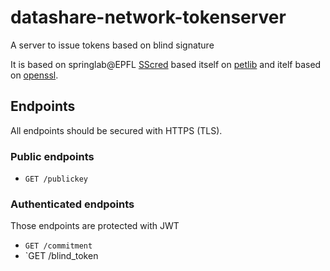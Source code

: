 # datashare-network-tokenserver

A server to issue tokens based on blind signature

It is based on springlab@EPFL [SScred](https://github.com/spring-epfl/SSCred) based itself on [petlib](https://github.com/gdanezis/petlib) and itelf based on [openssl](https://www.openssl.org/).

## Endpoints

All endpoints should be secured with HTTPS (TLS).

### Public endpoints

* `GET /publickey`

### Authenticated endpoints

Those endpoints are protected with JWT

* `GET /commitment`
* `GET /blind_token
